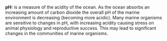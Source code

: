 **pH:** is a measure of the acidity of the ocean.  As the ocean absorbs an increasing amount of carbon dioxide the overall pH of the marine environment is decreasing (becoming more acidic). Many marine organisms are sensitive to changes in pH, with increasing acidity causing stress on animal physiology and reproductive success. This may lead to significant changes in the communities of marine organisms.